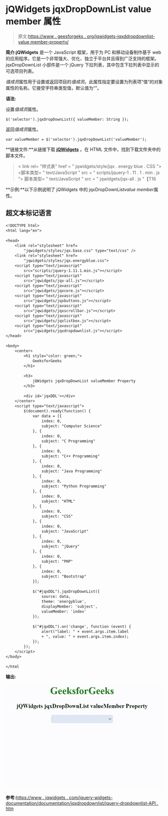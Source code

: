 # jQWidgets jqxDropDownList value member 属性

> 原文:[https://www . geesforgeks . org/jqwidgets-jqxddropdownlist-value member-property/](https://www.geeksforgeeks.org/jqwidgets-jqxdropdownlist-valuemember-property/)

**简介:jQWidgets** 是一个 JavaScript 框架，用于为 PC 和移动设备制作基于 web 的应用程序。它是一个非常强大、优化、独立于平台并且得到广泛支持的框架。jqxDropDownList 小部件是一个 jQuery 下拉列表，其中包含下拉列表中显示的可选项目列表。

*值成员*属性用于设置或返回项目的*值成员*。此属性指定要设置为列表项“值”的对象属性的名称。它接受字符串类型值，默认值为“”。

**语法:**

设置*值成员*属性。

```
$('selector').jqxDropDownList({ valueMember: String });
```

返回*值成员*属性。

```
var valueMember = $('selector').jqxDropDownList('valueMember');
```

**链接文件:**从链接下载 [**jQWidgets**](https://www.jqwidgets.com/download/) 。在 HTML 文件中，找到下载文件夹中的脚本文件。

> <link rel="”stylesheet”" href="”jqwidgets/styles/jqx.base.css”" type="”text/css”">
> < link rel= "样式表" href = " jqwidgets/style/jqx . energy blue . CSS ">
> <脚本类型= " text/JavaScript " src = " scripts/jquery-1 . 11 . 1 . min . js "></脚本>
> 脚本类型= " text/JavaScript " src = " jqwidgets/jqx-all . js "【T16

**示例:**以下示例说明了 jQWidgets 中的 jqxDropDownList*value member*属性。

## 超文本标记语言

```
<!DOCTYPE html>
<html lang="en">

<head>
    <link rel="stylesheet" href=
        "jqwidgets/styles/jqx.base.css" type="text/css" />
    <link rel="stylesheet" href=
        "jqwidgets/styles/jqx.energyblue.css">
    <script type="text/javascript" 
        src="scripts/jquery-1.11.1.min.js"></script>
    <script type="text/javascript" 
        src="jqwidgets/jqx-all.js"></script>
    <script type="text/javascript" 
        src="jqwidgets/jqxcore.js"></script>
    <script type="text/javascript" 
        src="jqwidgets/jqxbuttons.js"></script>
    <script type="text/javascript" 
        src="jqwidgets/jqxscrollbar.js"></script>
    <script type="text/javascript" 
        src="jqwidgets/jqxlistbox.js"></script>
    <script type="text/javascript" 
        src="jqwidgets/jqxdropdownlist.js"></script>
</head>

<body>
    <center>
        <h1 style="color: green;">
            GeeksforGeeks
        </h1>

        <h3>
            jQWidgets jqxDropDownList valueMember Property
        </h3>

        <div id='jqxDDL'></div>
    </center>
    <script type="text/javascript">
        $(document).ready(function() {
            var data = [{
                index: 0,
                subject: "Computer Science"
            }, {
                index: 0,
                subject: "C Programming"
            }, {
                index: 0,
                subject: "C++ Programming"
            }, {
                index: 0,
                subject: "Java Programming"
            }, {
                index: 0,
                subject: "Python Programming"
            }, {
                index: 0,
                subject: "HTML"
            }, {
                index: 0,
                subject: "CSS"
            }, {
                index: 0,
                subject: "JavaScript"
            }, {
                index: 0,
                subject: "jQuery"
            }, {
                index: 0,
                subject: "PHP"
            }, {
                index: 0,
                subject: "Bootstrap"
            }];

            $("#jqxDDL").jqxDropDownList({
                source: data,
                theme: 'energyblue',
                displayMember: 'subject',
                valueMember: 'index'
            });

            $("#jqxDDL").on('change', function (event) {
                alert("label: " + event.args.item.label 
                + ", value: " + event.args.item.index);
            });
        });
    </script>
</body>

</html
```

**输出:**

![](img/75e9cd06fc4a8db030aabd5831a4ec8b.png)

**参考:**[https://www . jqwidgets . com/jquery-widgets-documentation/documentation/jqxdropdownlist/jquery-dropdownlist-API . htm](https://www.jqwidgets.com/jquery-widgets-documentation/documentation/jqxdropdownlist/jquery-dropdownlist-api.htm)
